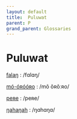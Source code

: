 ```yaml
---
layout: default
title:  Puluwat
parent: P
grand_parent: Glossaries
---
```


# Puluwat


[falaŋ](https://en.wiktionary.org/wiki/?curid=6023654)
: /fɑlɑŋ/

[mó-óʀóóʀo](https://en.wiktionary.org/wiki/?curid=6023662)
: /mõ õʀõːʀo/

[peʀe](https://en.wiktionary.org/wiki/?curid=6095678)
: /peʀe/

[ŋahaŋah](https://en.wiktionary.org/wiki/?curid=6095680)
: /ŋɑhɑŋɑ/

